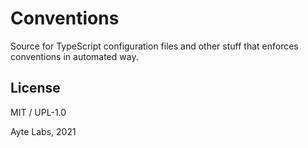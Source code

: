 # Conventions

Source for TypeScript configuration files and other stuff that enforces
conventions in automated way.

## License

MIT / UPL-1.0

Ayte Labs, 2021